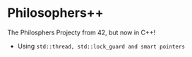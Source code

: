 # Philosophers++

The Philosphers Projecty from 42, but now in C++!

- Using `std::thread, std::lock_guard and smart pointers`
